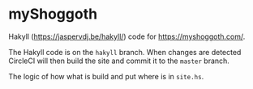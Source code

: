 # myShoggoth

Hakyll (https://jaspervdj.be/hakyll/) code for https://myshoggoth.com/.

The Hakyll code is on the `hakyll` branch.  When changes are detected
CircleCI will then build the site and commit it to the `master` branch.

The logic of how what is build and put where is in `site.hs`.